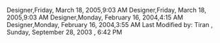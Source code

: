 ﻿Designer,Friday, March 18, 2005,9:03 AMDesigner,Friday, March 18, 2005,9:03 AMDesigner,Monday, February 16, 2004,4:15 AMDesigner,Monday, February 16, 2004,3:55 AMLast Modified by: Tiran , Sunday, September 28, 2003 , 6:42 PM